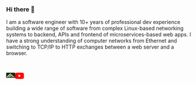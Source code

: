 ### Hi there :wave:

I am a software engineer with 10+ years of professional dev experience building a wide range of software from complex Linux-based networking systems to backend, APIs and frontend of microservices-based web apps. I have a strong understanding of computer networks from Ethernet and switching to TCP/IP to HTTP exchanges between a web server and a browser.

<br />

[<img align="left" width="24px" src="https://github.com/kathmanducoder/kathmanducoder/blob/main/icons/KathmanduCoderIcon.png" />](http://kathmanducoder.com)
[<img align="left" width="24px" src="https://github.com/kathmanducoder/kathmanducoder/blob/main/icons/yt_icon_rgb.png" />](https://www.youtube.com/@kathmanducoder)
